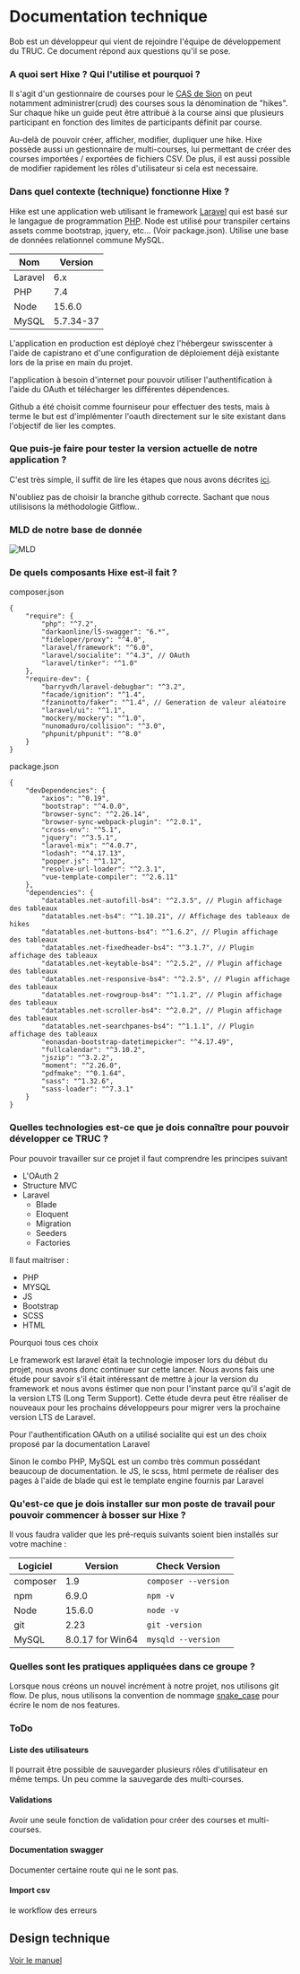 # Documentation technique

Bob est un développeur qui vient de rejoindre l'équipe de développement du TRUC. Ce document répond aux questions qu'il se pose.

### A quoi sert Hixe ? Qui l'utilise et pourquoi ?

Il s'agit d'un gestionnaire de courses pour le [CAS de Sion](https://www.clubalpinsion.ch/) on peut notamment administrer(crud) des courses sous la dénomination de "hikes". Sur chaque hike un guide peut être attribué à la course ainsi que plusieurs participant en fonction des limites de participants définit par course.

Au-delà de pouvoir créer, afficher, modifier, dupliquer une hike. Hixe possède aussi un gestionnaire de multi-courses, lui permettant de créer des courses importées / exportées de fichiers CSV. De plus, il est aussi possible de modifier rapidement les rôles d'utilisateur si cela est necessaire.

### Dans quel contexte (technique) fonctionne Hixe ?

Hike est une application web utilisant le framework [Laravel](https://laravel.com/docs/6.x) qui est basé sur le langague de programmation [PHP](https://www.php.net/). Node est utilisé pour transpiler certains assets comme bootstrap, jquery, etc... (Voir package.json). Utilise une base de données relationnel commune MySQL.

| Nom     | Version   |
| ------- | --------- |
| Laravel | 6.x       |
| PHP     | 7.4       |
| Node    | 15.6.0    |
| MySQL   | 5.7.34-37 |

L'application en production est déployé chez l'hébergeur swisscenter à l'aide de capistrano et d'une configuration de déploiement déjà existante lors de la prise en main du projet.

l'application à besoin d'internet pour pouvoir utiliser l'authentification à l'aide du OAuth et télécharger les différentes dépendences.

Github a été choisit comme fourniseur pour effectuer des tests, mais à terme le but est d'implémenter l'oauth directement sur le site existant dans l'objectif de lier les comptes.

### Que puis-je faire pour tester la version actuelle de notre application ?

C'est très simple, il suffit de lire les étapes que nous avons décrites [ici](https://github.com/CPNV-ES/hixe#installation).

N'oubliez pas de choisir la branche github correcte. Sachant que nous utilisisons la méthodologie Gitflow..

### MLD de notre base de donnée

![MLD](https://github.com/CPNV-ES/hixe/blob/develop/docs/database/schema_2021_06_10.png?raw=true)

### De quels composants Hixe est-il fait ?

composer.json

```json=
{
    "require": {
        "php": "^7.2",
        "darkaonline/l5-swagger": "6.*",
        "fideloper/proxy": "^4.0",
        "laravel/framework": "^6.0",
        "laravel/socialite": "^4.3", // OAuth
        "laravel/tinker": "^1.0"
    },
    "require-dev": {
        "barryvdh/laravel-debugbar": "^3.2",
        "facade/ignition": "^1.4",
        "fzaninotto/faker": "^1.4", // Generation de valeur aléatoire
        "laravel/ui": "^1.1",
        "mockery/mockery": "^1.0",
        "nunomaduro/collision": "^3.0",
        "phpunit/phpunit": "^8.0"
    }
}
```

package.json

```json=
{
    "devDependencies": {
        "axios": "^0.19",
        "bootstrap": "^4.0.0",
        "browser-sync": "^2.26.14",
        "browser-sync-webpack-plugin": "^2.0.1",
        "cross-env": "^5.1",
        "jquery": "^3.5.1",
        "laravel-mix": "^4.0.7",
        "lodash": "^4.17.13",
        "popper.js": "^1.12",
        "resolve-url-loader": "^2.3.1",
        "vue-template-compiler": "^2.6.11"
    },
    "dependencies": {
        "datatables.net-autofill-bs4": "^2.3.5", // Plugin affichage des tableaux
        "datatables.net-bs4": "^1.10.21", // Affichage des tableaux de hikes
        "datatables.net-buttons-bs4": "^1.6.2", // Plugin affichage des tableaux
        "datatables.net-fixedheader-bs4": "^3.1.7", // Plugin affichage des tableaux
        "datatables.net-keytable-bs4": "^2.5.2", // Plugin affichage des tableaux
        "datatables.net-responsive-bs4": "^2.2.5", // Plugin affichage des tableaux
        "datatables.net-rowgroup-bs4": "^1.1.2", // Plugin affichage des tableaux
        "datatables.net-scroller-bs4": "^2.0.2", // Plugin affichage des tableaux
        "datatables.net-searchpanes-bs4": "^1.1.1", // Plugin affichage des tableaux
        "eonasdan-bootstrap-datetimepicker": "^4.17.49",
        "fullcalendar": "^3.10.2",
        "jszip": "^3.2.2",
        "moment": "^2.26.0",
        "pdfmake": "^0.1.64",
        "sass": "^1.32.6",
        "sass-loader": "^7.3.1"
    }
}
```

### Quelles technologies est-ce que je dois connaître pour pouvoir développer ce TRUC ?

Pour pouvoir travailler sur ce projet il faut comprendre les principes suivant

-   L'OAuth 2
-   Structure MVC
-   Laravel
    -   Blade
    -   Eloquent
    -   Migration
    -   Seeders
    -   Factories

Il faut maitriser :

-   PHP
-   MYSQL
-   JS
-   Bootstrap
-   SCSS
-   HTML

Pourquoi tous ces choix

Le framework est laravel était la technologie imposer lors du début du projet, nous avons donc continuer sur cette lancer. Nous avons fais une étude pour savoir s'il était intéressant de mettre à jour la version du framework et nous avons éstimer que non pour l'instant parce qu'il s'agit de la version LTS (Long Term Support). Cette étude devra peut être réaliser de nouveaux pour les prochains développeurs pour migrer vers la prochaine version LTS de Laravel.

Pour l'authentification OAuth on a utilisé socialite qui est un des choix proposé par la documentation Laravel

Sinon le combo PHP, MySQL est un combo très commun possédant beaucoup de documentation. le JS, le scss, html permete de réaliser des pages à l'aide de blade qui est le template engine fournis par Laravel

### Qu'est-ce que je dois installer sur mon poste de travail pour pouvoir commencer à bosser sur Hixe ?

Il vous faudra valider que les pré-requis suivants soient bien installés sur votre machine :

| Logiciel | Version          | Check Version        |
| -------- | ---------------- | -------------------- |
| composer | 1.9              | `composer --version` |
| npm      | 6.9.0            | `npm -v`             |
| Node     | 15.6.0           | `node -v`            |
| git      | 2.23             | `git -version`       |
| MySQL    | 8.0.17 for Win64 | `mysqld --version`   |

### Quelles sont les pratiques appliquées dans ce groupe ?

Lorsque nous créons un nouvel incrément à notre projet, nos utilisons git flow. De plus, nous utilisons la convention de nommage [snake_case](https://en.wikipedia.org/wiki/Snake_case) pour écrire le nom de nos features.

### ToDo

#### Liste des utilisateurs

Il pourrait être possible de sauvegarder plusieurs rôles d'utilisateur en même temps. Un peu comme la sauvegarde des multi-courses.

#### Validations

Avoir une seule fonction de validation pour créer des courses et multi-courses.

#### Documentation swagger

Documenter certaine route qui ne le sont pas.

#### Import csv

le workflow des erreurs

## Design technique

[Voir le manuel](https://github.com/CPNV-ES/hixe/blob/develop/docs/technical/graphical_charter/graphical_charter.md)
